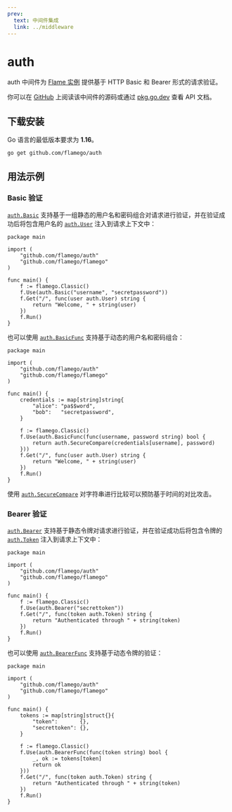 ```yaml
---
prev:
  text: 中间件集成
  link: ../middleware
---
```


# auth

auth 中间件为 [Flame 实例](../core-concepts.md#实例) 提供基于 HTTP Basic 和 Bearer 形式的请求验证。

你可以在 [GitHub](https://github.com/flamego/auth) 上阅读该中间件的源码或通过 [pkg.go.dev](https://pkg.go.dev/github.com/flamego/auth?tab=doc) 查看 API 文档。

## 下载安装

Go 语言的最低版本要求为 **1.16**。

```:no-line-numbers
go get github.com/flamego/auth
```

## 用法示例

### Basic 验证

[`auth.Basic`](https://pkg.go.dev/github.com/flamego/auth#Basic) 支持基于一组静态的用户名和密码组合对请求进行验证，并在验证成功后将包含用户名的 [`auth.User`](https://pkg.go.dev/github.com/flamego/auth#User) 注入到请求上下文中：

```go:no-line-numbers
package main

import (
	"github.com/flamego/auth"
	"github.com/flamego/flamego"
)

func main() {
	f := flamego.Classic()
	f.Use(auth.Basic("username", "secretpassword"))
	f.Get("/", func(user auth.User) string {
		return "Welcome, " + string(user)
	})
	f.Run()
}
```

也可以使用 [`auth.BasicFunc`](https://pkg.go.dev/github.com/flamego/auth#BasicFunc) 支持基于动态的用户名和密码组合：

```go:no-line-numbers{16}
package main

import (
	"github.com/flamego/auth"
	"github.com/flamego/flamego"
)

func main() {
	credentials := map[string]string{
		"alice": "pa$$word",
		"bob":   "secretpassword",
	}

	f := flamego.Classic()
	f.Use(auth.BasicFunc(func(username, password string) bool {
		return auth.SecureCompare(credentials[username], password)
	}))
	f.Get("/", func(user auth.User) string {
		return "Welcome, " + string(user)
	})
	f.Run()
}
```

使用 [`auth.SecureCompare`](https://pkg.go.dev/github.com/flamego/auth#SecureCompare) 对字符串进行比较可以预防基于时间的对比攻击。

### Bearer 验证

[`auth.Bearer`](https://pkg.go.dev/github.com/flamego/auth#Bearer) 支持基于静态令牌对请求进行验证，并在验证成功后将包含令牌的 [`auth.Token`](https://pkg.go.dev/github.com/flamego/auth#Token) 注入到请求上下文中：

```go:no-line-numbers
package main

import (
	"github.com/flamego/auth"
	"github.com/flamego/flamego"
)

func main() {
	f := flamego.Classic()
	f.Use(auth.Bearer("secrettoken"))
	f.Get("/", func(token auth.Token) string {
		return "Authenticated through " + string(token)
	})
	f.Run()
}
```

也可以使用 [`auth.BearerFunc`](https://pkg.go.dev/github.com/flamego/auth#BearerFunc) 支持基于动态令牌的验证：

```go:no-line-numbers
package main

import (
	"github.com/flamego/auth"
	"github.com/flamego/flamego"
)

func main() {
	tokens := map[string]struct{}{
		"token":       {},
		"secrettoken": {},
	}

	f := flamego.Classic()
	f.Use(auth.BearerFunc(func(token string) bool {
		_, ok := tokens[token]
		return ok
	}))
	f.Get("/", func(token auth.Token) string {
		return "Authenticated through " + string(token)
	})
	f.Run()
}
```
